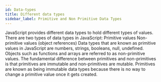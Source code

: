 ```yaml
---
id: Data-types
title: Different data types
sidebar_label: Primitive and Non Primitive Data Types
---
```


JavaScript provides different data types to hold different types of values. There are two types of data types in JavaScript:
Primitive values
Non-primitive values (object references)
Data types that are known as primitive values in JavaScript are numbers, strings, booleans, null, undefined. Objects such as functions and arrays are referred to as non-primitive values.
The fundamental difference between primitives and non-primitives is that primitives are immutable and non-primitives are mutable.
Primitives are known as being immutable data types because there is no way to change a primitive value once it gets created.